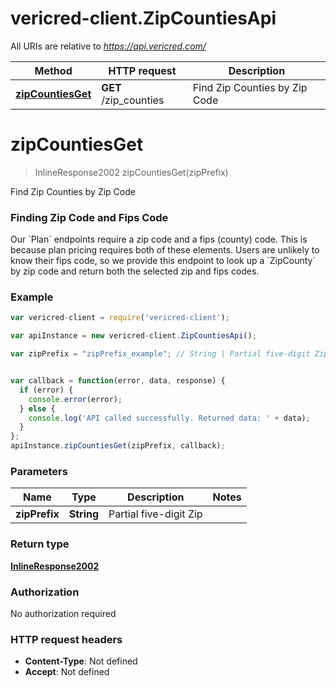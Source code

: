 # vericred-client.ZipCountiesApi

All URIs are relative to *https://api.vericred.com/*

Method | HTTP request | Description
------------- | ------------- | -------------
[**zipCountiesGet**](ZipCountiesApi.md#zipCountiesGet) | **GET** /zip_counties | Find Zip Counties by Zip Code


<a name="zipCountiesGet"></a>
# **zipCountiesGet**
> InlineResponse2002 zipCountiesGet(zipPrefix)

Find Zip Counties by Zip Code

### Finding Zip Code and Fips Code

Our &#x60;Plan&#x60; endpoints require a zip code and a fips (county) code.  This is
because plan pricing requires both of these elements.  Users are unlikely to
know their fips code, so we provide this endpoint to look up a &#x60;ZipCounty&#x60; by
zip code and return both the selected zip and fips codes.



### Example
```javascript
var vericred-client = require('vericred-client');

var apiInstance = new vericred-client.ZipCountiesApi();

var zipPrefix = "zipPrefix_example"; // String | Partial five-digit Zip


var callback = function(error, data, response) {
  if (error) {
    console.error(error);
  } else {
    console.log('API called successfully. Returned data: ' + data);
  }
};
apiInstance.zipCountiesGet(zipPrefix, callback);
```

### Parameters

Name | Type | Description  | Notes
------------- | ------------- | ------------- | -------------
 **zipPrefix** | **String**| Partial five-digit Zip | 

### Return type

[**InlineResponse2002**](InlineResponse2002.md)

### Authorization

No authorization required

### HTTP request headers

 - **Content-Type**: Not defined
 - **Accept**: Not defined

